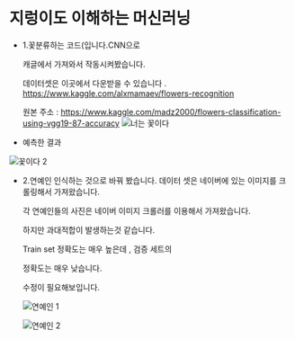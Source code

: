 # 지렁이도 이해하는 머신러닝

- 1.꽃분류하는 코드(입니다.CNN으로 

  캐글에서 가져와서 작동시켜봤습니다.
  
  데이터셋은 이곳에서 다운받을 수 있습니다 . 
  https://www.kaggle.com/alxmamaev/flowers-recognition
  
  원본 주소 : https://www.kaggle.com/madz2000/flowers-classification-using-vgg19-87-accuracy
![너는 꽃이다](https://user-images.githubusercontent.com/50771738/86914609-91c4cd00-c15b-11ea-8d88-c2232d198e1c.png)
- 예측한 결과

![꽃이다 2](https://user-images.githubusercontent.com/50771738/86914668-a739f700-c15b-11ea-996f-6f8148a1d019.png)

- 2.연예인 인식하는 것으로 바꿔 봤습니다. 데이터 셋은 네이버에 있는 이미지를 크롤링해서 가져왔습니다.

  각 연예인들의 사진은 네이버 이미지 크롤러를 이용해서 가져왔습니다.

  하지만 과대적합이 발생하는것 같습니다. 
  
  Train set 정확도는 매우 높은데 , 검증 세트의
  
  정확도는 매우 낮습니다. 
  
  수정이 필요해보입니다.

  ![연예인 1](https://user-images.githubusercontent.com/50771738/87236550-f6b34800-c425-11ea-9144-f1b5b3e9fd04.png)


  ![연예인 2](https://user-images.githubusercontent.com/50771738/87236551-f74bde80-c425-11ea-93e0-ff3ac4635609.png)


